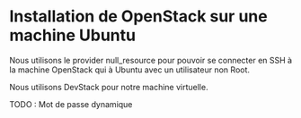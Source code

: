 # Installation de OpenStack sur une machine Ubuntu

Nous utilisons le provider null_resource pour pouvoir se connecter en SSH à la machine OpenStack qui à Ubuntu avec un utilisateur non Root.

Nous utilisons DevStack pour notre machine virtuelle.

TODO : Mot de passe dynamique